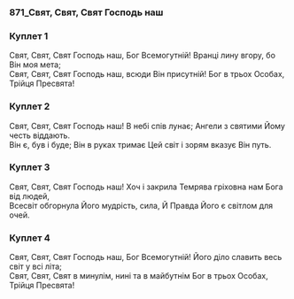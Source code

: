 ### 871_Свят, Свят, Свят Господь наш
### Куплет 1
Свят, Свят, Свят Господь наш, Бог Всемогутній! Вранці лину вгору, бо Він моя мета; <br/>Свят, Свят, Свят Господь наш, всюди Він присутній! Бог в трьох Особах, Трійця Пресвята!
### Куплет 2
Свят, Свят, Свят Господь наш! В небі спів лунає; Ангели з святими Йому честь віддають. <br/>Він є, був і буде; Він в руках тримає Цей світ і зорям вказує Він путь.
### Куплет 3
Свят, Свят, Свят Господь наш! Хоч і закрила Темрява гріховна нам Бога від людей, <br/>Всесвіт обгорнула Його мудрість, сила, Й Правда Його є світлом для очей.
### Куплет 4
Свят, Свят, Свят Господь наш, Бог Всемогутній! Його діло славить весь світ у всі літа; <br/>Свят, Свят, Свят в минулім, нині та в майбутнім Бог в трьох Особах, Трійця Пресвята!
